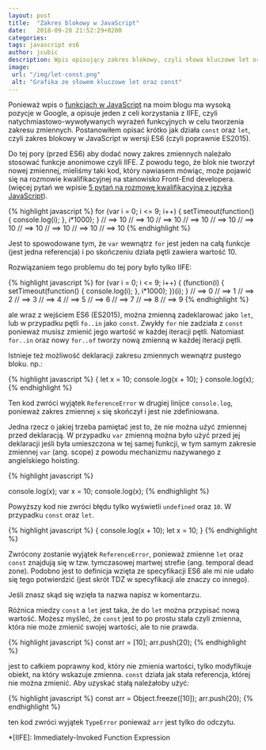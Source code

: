 ```yaml
---
layout: post
title:  "Zakres blokowy w JavaScript"
date:   2018-09-28 21:52:29+0200
categories:
tags: javascript es6
author: jcubic
description: Wpis opisujący zakres blokowy, czyli słowa kluczowe let oraz const w ES6 (ES2015), który zastępuje w większości przypadków IIFE.
image:
 url: "/img/let-const.png"
 alt: "Grafika ze słowem kluczowe let oraz const"
---
```


Ponieważ wpis o [funkcjach w JavaScript](/2014/08/funkcje-w-javascript.html) na moim blogu
ma wysoką pozycje w Google, a opisuje jeden z celi korzystania z IIFE, czyli
natychmiastowo-wywoływanych wyrażeń funkcyjnych w celu tworzenia zakresu zmiennych.
Postanowiłem opisać krótko jak działa `const` oraz `let`, czyli zakres blokowy w
JavaScript w wersji ES6 (czyli poprawnie ES2015).


<!-- more -->

Do tej pory (przed ES6) aby dodać nowy zakres zmiennych należało stosować funkcje
anonimowe czyli IIFE. Z powodu tego, że blok nie tworzył nowej zmiennej, mieliśmy taki kod,
który nawiasem mówiąc, może pojawić się na rozmowie kwalifikacyjnej na stanowisko
Front-End developera.  (więcej pytań we wpisie
[5 pytań na rozmowę kwalifikacyjną z języka JavaScript](/2017/09/pytania-na-rozmowe-kwalifikacyjna-z-javascript.html)).

{% highlight javascript %}
for (var i = 0; i <= 9; i++) {
    setTimeout(function() {
        console.log(i);
    }, i*1000);
}
// ==> 10
// ==> 10
// ==> 10
// ==> 10
// ==> 10
// ==> 10
// ==> 10
// ==> 10
// ==> 10
// ==> 10
{% endhighlight %}

Jest to spowodowane tym, że `var` wewnątrz `for` jest jeden na całą funkcje (jest jedna referencja)
i po skończeniu działa pętli zawiera wartość 10.

Rozwiązaniem tego problemu do tej pory było tylko IIFE:

{% highlight javascript %}
for (var i = 0; i <= 9; i++) {
    (function(i) {
        setTimeout(function() {
            console.log(i);
        }, i*1000);
    })(i);
}
// ==> 0
// ==> 1
// ==> 2
// ==> 3
// ==> 4
// ==> 5
// ==> 6
// ==> 7
// ==> 8
// ==> 9
{% endhighlight %}


ale wraz z wejściem ES6 (ES2015), można zmienną zadeklarować jako `let`, lub w przypadku
pętli `fo..in` jako `const`. Zwykły `for` nie zadziała z `const` ponieważ musisz zmienić
jego wartość w każdej iteracji pętli. Natomiast `for..in` oraz nowy `for..of` tworzy nową
zmienną w każdej iteracji pętli.

Istnieje też możliwość deklaracji zakresu zmiennych wewnątrz pustego bloku. np.:

{% highlight javascript %}
{
   let x = 10;
   console.log(x + 10);
}
console.log(x);
{% endhighlight %}

Ten kod zwróci wyjątek `ReferenceError` w drugiej linijce `console.log`, ponieważ zakres zmiennej
`x` się skończył i jest nie zdefiniowana.

Jedna rzecz o jakiej trzeba pamiętać jest to, że nie można użyć zmiennej przed
deklaracją. W przypadku `var` zmienną można było użyć przed jej deklaracji jeśli była
umieszczona w tej samej funkcji, w tym samym zakresie zmiennej `var` (ang. scope) z powodu
mechanizmu nazywanego z angielskiego hoisting.

{% highlight javascript %}

console.log(x);
var x = 10;
console.log(x);
{% endhighlight %}

Powyższy kod nie zwróci błędu tylko wyświetli `undefined` oraz `10`. W przypadku `const` oraz `let`.

{% highlight javascript %}
{
   console.log(x + 10);
   let x = 10;
}
{% endhighlight %}

Zwrócony zostanie wyjątek `ReferenceError`, ponieważ zmienne `let` oraz `const` znajdują się w tzw.
tymczasowej martwej strefie (ang. temporal dead zone). Podobno jest to definicja wzięta ze specyfikacji
ES6 ale mi nie udało się tego potwierdzić (jest skrót TDZ w specyfikacji ale znaczy co innego).

Jeśli znasz skąd się wzięła ta nazwa napisz w komentarzu.

Różnica miedzy `const` a `let` jest taka, że do `let` można przypisać nową wartość. Możesz myśleć, że
`const` jest to po prostu stała czyli zmienna, która nie może zmienić swojej wartości, ale to nie prawda.

{% highlight javascript %}
const arr = [10];
arr.push(20);
{% endhighlight %}

jest to całkiem poprawny kod, który nie zmienia wartości, tylko modyfikuje obiekt, na który wskazuje
zmienna. `const` działa jak stała referencja, której nie można zmienić. Aby uzyskać stałą należałoby użyć:

{% highlight javascript %}
const arr = Object.freeze([10]);
arr.push(20);
{% endhighlight %}

ten kod zwróci wyjątek `TypeError` ponieważ `arr` jest tylko do odczytu.

*[IIFE]: Immediately-Invoked Function Expression
